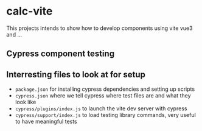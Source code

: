 # calc-vite

This projects intends to show how to develop components using vite vue3 and ...

## Cypress component testing

## Interresting files to look at for setup

- `package.json` for installing cypress dependencies and setting up scripts
- `cypress.json` where we tell cypress where test files are and what they look like
- `cypress/plugins/index.js` to launch the vite dev server with cypress
- `cypress/support/index.js` to load testing library commands, very useful to have meaningful tests
